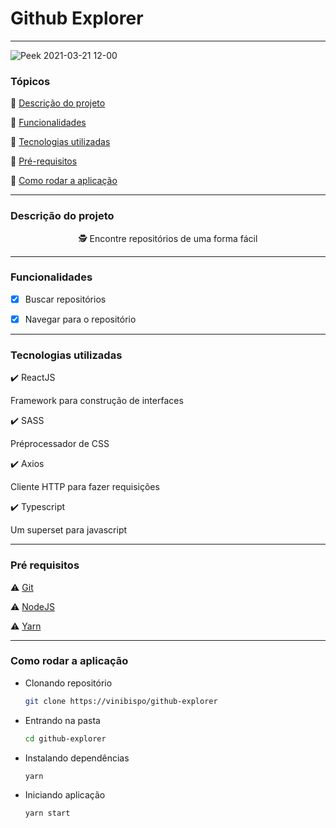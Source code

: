 # Github Explorer

---

![Peek 2021-03-21 12-00](https://user-images.githubusercontent.com/48097622/111923467-210dd880-8a7e-11eb-9c69-942f861990bd.gif)

### Tópicos

:large_blue_diamond: [Descrição do projeto](#descrição-do-projeto)

:large_blue_diamond: [Funcionalidades](#funcionalidades)

:large_blue_diamond: [Tecnologias utilizadas](#tecnologias-utilizadas) 

:large_blue_diamond: [Pré-requisitos](#pré-requisitos)

:large_blue_diamond: [Como rodar a aplicação](#como-rodar-a-aplicação)

---

### Descrição do projeto

<p align="center">🕵️ Encontre repositórios de uma forma fácil</p>

---

### Funcionalidades

- [x] Buscar repositórios

- [x] Navegar para o repositório

---

### Tecnologias utilizadas

:heavy_check_mark: ReactJS

Framework para construção de interfaces

:heavy_check_mark: SASS

Préprocessador de CSS

:heavy_check_mark: Axios

Cliente HTTP para fazer requisições

:heavy_check_mark: Typescript

Um superset para javascript

---

### Pré requisitos

:warning: [Git](https://git-scm.com)

:warning: [NodeJS](http://nodejs.org/)

:warning: [Yarn](https://classic.yarnpkg.com/en/docs/install)

---

### Como rodar a aplicação

- Clonando repositório
  
  ```bash
  git clone https://vinibispo/github-explorer
  ```

- Entrando na pasta
  
  ```bash
  cd github-explorer
  ```

- Instalando dependências
  
  ```bash
  yarn
  ```
* Iniciando aplicação
  
  ```bash
  yarn start
  ```
